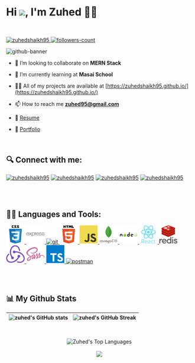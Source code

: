 <h1>Hi <img src="https://media.tenor.com/Wx9IEmZZXSoAAAAj/hi.gif" width="40" />, I'm Zuhed 👨‍💻</h1>
<br />

<p align="left">
    <a href="https://github.com/zuhedshaikh95">
        <img src="https://komarev.com/ghpvc/?username=zuhedshaikh95&label=Profile%20views&color=0e75b6&style=flat" alt="zuhedshaikh95" />
    </a>
    <a href="https://github.com/zuhedshaikh95?tab=followers">
        <img src="https://img.shields.io/github/followers/zuhedshaikh95?label=Followers&style=social" alt="followers-count">
    </a>
</p>

<img src="https://i.imgur.com/UzwPnWi.gif" alt="github-banner" />

<br>

- 👯 I’m looking to collaborate on **MERN Stack**

- 🌱 I’m currently learning at **Masai School**

- 👨‍💻 All of my projects are available at [https://zuhedshaikh95.github.io/](https://zuhedshaikh95.github.io/)

- 📫 How to reach me **<a href="mailto:zuhed95@gmail.com">zuhed95@gmail.com</a>**

- 📄 [Resume](https://drive.google.com/file/d/15npacxE1asEBm1lmFosyRuWoy9npXdCt/view?usp=share_link)

- 💼 [Portfolio](https://zuhedshaikh95.github.io/)

<br />

<h2 align="left">🔍 Connect with me:</h2>

<p align="left">
    <a href="https://linkedin.com/in/zuhedshaikh95" target="_blank"><img align="center" src="https://raw.githubusercontent.com/rahuldkjain/github-profile-readme-generator/master/src/images/icons/Social/linked-in-alt.svg" alt="zuhedshaikh95" height="30" width="40" /></a>
    <a href="https://www.leetcode.com/zuhedshaikh95" target="_blank"><img align="center" src="https://raw.githubusercontent.com/rahuldkjain/github-profile-readme-generator/master/src/images/icons/Social/leet-code.svg" alt="zuhedshaikh95" height="30" width="40" /></a>
    <a href="https://www.hackerrank.com/zuhedshaikh95" target="_blank"><img align="center" src="https://raw.githubusercontent.com/rahuldkjain/github-profile-readme-generator/master/src/images/icons/Social/hackerrank.svg" alt="zuhedshaikh95" height="40" width="40" /></a>
    <a href="https://auth.geeksforgeeks.org/user/zuhedshaikh95/" target="_blank"><img align="center" src="https://media.geeksforgeeks.org/gfg-gg-logo.svg" alt="zuhedshaikh95" height="50" width="50" /></a>
</p>

<br />
<br />

<h2 align="left">👨‍💻 Languages and Tools:</h2>
<p align="left">  <a href="https://www.w3schools.com/css/" target="_blank" rel="noreferrer"> <img src="https://raw.githubusercontent.com/devicons/devicon/master/icons/css3/css3-original-wordmark.svg" alt="css3" width="50" height="50"/> </a> <a href="https://expressjs.com" target="_blank" rel="noreferrer"> <img src="https://raw.githubusercontent.com/devicons/devicon/master/icons/express/express-original-wordmark.svg" alt="express" width="50" height="50"/> </a> <a href="https://git-scm.com/" target="_blank" rel="noreferrer"> <img src="https://www.vectorlogo.zone/logos/git-scm/git-scm-icon.svg" alt="git" width="50" height="50"/> </a> <a href="https://www.w3.org/html/" target="_blank" rel="noreferrer"> <img src="https://raw.githubusercontent.com/devicons/devicon/master/icons/html5/html5-original-wordmark.svg" alt="html5" width="50" height="50"/> </a> <a href="https://developer.mozilla.org/en-US/docs/Web/JavaScript" target="_blank" rel="noreferrer"> <img src="https://raw.githubusercontent.com/devicons/devicon/master/icons/javascript/javascript-original.svg" alt="javascript" width="50" height="50"/> </a> <a href="https://www.mongodb.com/" target="_blank" rel="noreferrer"> <img src="https://raw.githubusercontent.com/devicons/devicon/master/icons/mongodb/mongodb-original-wordmark.svg" alt="mongodb" width="50" height="50"/> </a> <a href="https://nodejs.org" target="_blank" rel="noreferrer"> <img src="https://raw.githubusercontent.com/devicons/devicon/master/icons/nodejs/nodejs-original-wordmark.svg" alt="nodejs" width="50" height="50"/> </a> <a href="https://reactjs.org/" target="_blank" rel="noreferrer"> <img src="https://raw.githubusercontent.com/devicons/devicon/master/icons/react/react-original-wordmark.svg" alt="react" width="50" height="50"/> </a> <a href="https://redis.io" target="_blank" rel="noreferrer"> <img src="https://raw.githubusercontent.com/devicons/devicon/master/icons/redis/redis-original-wordmark.svg" alt="redis" width="50" height="50"/> </a> <a href="https://redux.js.org" target="_blank" rel="noreferrer"> <img src="https://raw.githubusercontent.com/devicons/devicon/master/icons/redux/redux-original.svg" alt="redux" width="50" height="50"/> </a> <a href="https://sass-lang.com" target="_blank" rel="noreferrer"> <img src="https://raw.githubusercontent.com/devicons/devicon/master/icons/sass/sass-original.svg" alt="sass" width="50" height="50"/> </a> <a href="https://www.typescriptlang.org/" target="_blank" rel="noreferrer"> <img src="https://raw.githubusercontent.com/devicons/devicon/master/icons/typescript/typescript-original.svg" alt="typescript" width="50" height="50"/> </a> <a href="https://postman.com" target="_blank" rel="noreferrer"> <img src="https://www.vectorlogo.zone/logos/getpostman/getpostman-icon.svg" alt="postman" width="50" height="50"/> </a> </p>

<br />
<br />

<h2 align='left'>📊 My Github Stats</h2>

<p align="center">

 ![zuhed's GitHub stats](https://github-readme-stats.vercel.app/api?username=zuhedshaikh95&show_icons=true&locale=en&theme=tokyonight) | ![zuhed's GitHub Streak](https://github-readme-streak-stats.herokuapp.com?user=zuhedshaikh95&theme=onedark&date_format=M%20j%5B%2C%20Y%5D&dates=737373&ring=DD8484&fire=E25822&stroke=00000000&currStreakNum=DD0D4F&currStreakLabel=A6A6A6&border=00000000&background=161B22) |
| :---: | :---: |
  
<br />

<p align="center">
    <img width="400px" height="200px" alt="Zuhed's Top Languages" src="https://github-readme-stats.vercel.app/api/top-langs/?username=zuhedshaikh95&langs_count=8&count_private=true&layout=compact&theme=react&hide_border=true&bg_color=0D1117" />
    <br />
    <br />
    <img src="https://activity-graph.herokuapp.com/graph?username=zuhedshaikh95&bg_color=161B22&color=9e9e9e&line=bababa&point=a76c6c&area=true&hide_border=true&hide_title=true" />
</p>



